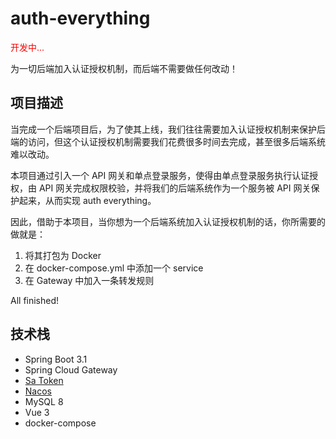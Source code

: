 # auth-everything

<font color=red>开发中...</font>

为一切后端加入认证授权机制，而后端不需要做任何改动！

## 项目描述

当完成一个后端项目后，为了使其上线，我们往往需要加入认证授权机制来保护后端的访问，但这个认证授权机制需要我们花费很多时间去完成，甚至很多后端系统难以改动。

本项目通过引入一个 API 网关和单点登录服务，使得由单点登录服务执行认证授权，由 API 网关完成权限校验，并将我们的后端系统作为一个服务被 API 网关保护起来，从而实现 auth everything。

因此，借助于本项目，当你想为一个后端系统加入认证授权机制的话，你所需要的做就是：

1. 将其打包为 Docker
2. 在 docker-compose.yml 中添加一个 service
3. 在 Gateway 中加入一条转发规则

All finished!

## 技术栈

- Spring Boot 3.1
- Spring Cloud Gateway
- [Sa Token](https://sa-token.dev33.cn/)
- [Nacos](https://nacos.io/)
- MySQL 8
- Vue 3
- docker-compose
